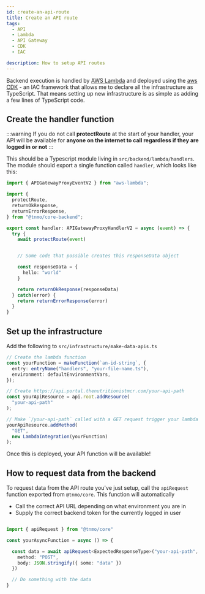 ```yaml
---
id: create-an-api-route
title: Create an API route
tags:
  - API
  - Lambda
  - API Gateway
  - CDK
  - IAC

description: How to setup API routes
---
```


Backend execution is handled by [AWS Lambda](https://aws.amazon.com/lambda/) and deployed using the [aws CDK](https://aws.amazon.com/cdk/) - an IAC framework that allows me to declare all the infrastructure as TypeScript. That means setting up new infrastructure is as simple as adding a few lines of TypeScript code.

## Create the handler function

:::warning
If you do not call **protectRoute** at the start of your handler, your API will be available for **anyone on the internet to call regardless if they are logged in or not**
:::

This should be a Typescript module living in `src/backend/lambda/handlers`. The module should export a single function called `handler`, which looks like this:

```TypeScript
import { APIGatewayProxyEventV2 } from "aws-lambda";

import {
  protectRoute,
  returnOkResponse,
  returnErrorResponse,
} from "@tnmo/core-backend";

export const handler: APIGatewayProxyHandlerV2 = async (event) => {
  try {
    await protectRoute(event)


    // Some code that possible creates this responseData object

    const responseData = {
      hello: "world"
    }

    return returnOkResponse(responseData)
  } catch(error) {
    return returnErrorResponse(error)
  }
}
```

## Set up the infrastructure

Add the following to `src/infrastructure/make-data-apis.ts`

```TypeScript
// Create the lambda function
const yourFunction = makeFunction(`an-id-string`, {
  entry: entryName("handlers", "your-file-name.ts"),
  environment: defaultEnvironmentVars,
});

// Create https://api.portal.thenutritionistmcr.com/your-api-path
const yourApiResource = api.root.addResource(
  "your-api-path"
);

// Make `/your-api-path` called with a GET request trigger your lambda function
yourApiResource.addMethod(
  "GET",
  new LambdaIntegration(yourFunction)
);
```

Once this is deployed, your API function will be available!

## How to request data from the backend

To request data from the API route you've just setup, call the `apiRequest` function exported from `@tnmo/core`. This function will automatically

- Call the correct API URL depending on what environment you are in
- Supply the correct backend token for the currently logged in user

```TypeScript

import { apiRequest } from "@tnmo/core"

const yourAsyncFunction = async () => {

  const data = await apiRequest<ExpectedResponseType>("your-api-path", {
    method: "POST",
    body: JSON.stringify({ some: "data" })
  })

  // Do something with the data
}

```
